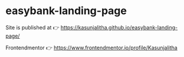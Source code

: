 # easybank-landing-page 

Site is published at 👉 https://kasunjalitha.github.io/easybank-landing-page/

Frontendmentor 👉 https://www.frontendmentor.io/profile/Kasunjalitha
